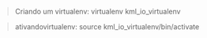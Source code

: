 

>Criando um virtualenv:
virtualenv kml_io_virtualenv

>ativandovirtualenv:
source kml_io_virtualenv/bin/activate
